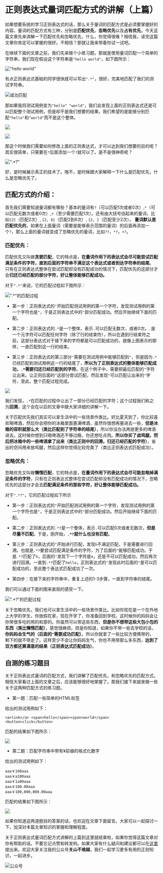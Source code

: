 # 正则表达式量词匹配方式的讲解（上篇）

如果想要系统的学习正则表达式的话，那么关于量词的匹配方式是必须要掌握好的内容。量词的匹配方式有三种，分别是**匹配优先**，**忽略优先**以及**占有优先**。今天这篇文章先来讲解一下匹配优先和忽略优先，什么，你觉得很难？相信我，读完这篇文章你肯定可以掌握的很好。不相信？那就让我来带着你试一试吧。

在继续下面的文章之前，我们先来做个小练习题。那就是使用量词匹配一个简单的字符串，我们现在假设这个字符串是`"hello world"`，如下图所示：

!["hello world"](./images/1.png)

有点正则表达式基础的同学很快就可以写出`".*"`，很好，完美地匹配了我们的测试字符串。

![成功匹配](./images/2.png)

那如果我将测试用例变为`"hello" "world"`，我们会发现上面的正则表达式还是可以匹配整个测试用例，但是却不是我们想要的结果。我们希望的是能够分别匹配`"hello"`和`"world"`而不是这个整体。

![](./images/3.png)

![](./images/4.png)

那这个时候我们需要如何修改上面的正则表达式，才可以达到我们想要的目的呢？其实很简单，只需要在`*`后面添加一个`?`就可以了。是不是很神奇呢？

![".*?"](./images/5.png)

好，是时候展示真正的技术了。哦不，是时候跟大家解释一下什么是匹配优先，什么是忽略优先了。

## 匹配方式的介绍：

首先我们需要知道量词都有哪些？基本的量词有`?`（可以匹配1次或者0次）,`*`（可以匹配无数次或者0次）,`+`（至少需要匹配1次）。还有由大括号括起来的量词，比如`{2}`（匹配2次）, `{2, 6}`（匹配2到6次）, `{2, }`（匹配至少2次）。
**量词默认是匹配优先的**，如果在上面量词（需要是能够表示范围的量词）的后面再添加一个`?`，那么上面的量词就变成了忽略优先的量词，比如`??`，`*?`，`+?`。

### 匹配优先：

匹配优先又叫做**贪婪匹配**，它的特点是，**在量词作用下的表达式会尽可能尝试匹配满足条件的字符，直到后面的字符串不满足这个表达式或者到达字符串的结尾**。 只有在正则表达式整体在尝试匹配却没有匹配成功的情况下，匹配优先的这部分才会**归还已经匹配的部分字符，好让整体能够匹配成功。**

对于`".*"`来说，它的匹配过程如下图所示：

![".*"的匹配过程](./images/6.png)

+ 第一步：正则表达式的`"`开始匹配测试用例的第一个字符，发现测试用例的第一个字符也是`"`，于是正则表达式中的`"`部分匹配成功。然后开始继续下面的匹配。

+ 第二步：正则表达式的`.*`是一个整体，表示`.`可以匹配无数次，或者0次。`.`是一个元字符可以匹配任何字符（除了行的结束符），所以在遇到行结束符之前，这部分表达式对于接下来的字符都是可以匹配成功的，就像上图表示的那样，一直匹配到这一行的结束。

+ 第三步：正则表达式的第三部分`"`需要在测试用例中能够匹配到`"`，但是因为`.*`已经匹配到测试用例这一行的结尾了，**所以为了正则表达式的整体能够匹配成功，`.*`需要归还已经匹配到的字符**。在这个例子中，需要把最后匹配的`"`字符让出来。让正则后面的`"`这部分尝试匹配，然后发现`"`可以匹配让出来的`"`字符，至此，整个匹配过程完成。

![](./images/7.png)

我们发现，`.*`在匹配的过程中让出了一部分已经匹配的字符；这个过程我们称之为**回溯**，这个会在以后的文章中跟大家详细的讲解一下。

关于匹配优先我们其实可以拿生活中的一些场景作类比。好比夏天到了，你比较喜欢喝啤酒，然后你会把你的冰箱里面塞满啤酒，虽然你很想再塞进去一些，**但是冰箱的容积就那么大（类比匹配到了字符串的结尾）**，所以你没办法再放更多的啤酒进去。这时候你想到只喝啤酒还不够过瘾，你还想吃点肉。**所以你买了卤鸡腿，然后把冰箱中的一些啤酒拿了出来（类比正则中的回溯，归还已经匹配的字符）**，省出的空间用来放鸡腿，然后这样你觉得比较完美了（类比正则表达式匹配成功）。



### 忽略优先：

忽略优先又叫做**懒惰匹配**，它的特点是，**在量词作用下的表达式会尽可能忽略掉满足条件的字符**，只有在正则表达式整体在尝试匹配却没有匹配成功的情况下，忽略优先的这部分才会去**匹配满足条件的那些字符，好让整体能够匹配成功。**

对于`".*?"`，它的匹配过程如下所示

+ 第一步：正则表达式的`"`开始匹配测试用例的第一个字符，发现测试用例的第一个字符也是`"`，于是正则表达式中的`"`部分匹配成功。然后开始继续下面的匹配。

+ 第二步：正则表达式的`.*?`是一个整体，表示`.`可以匹配0次或者无数次，**但是尽量不匹配**。于是，刚开始，**`.*?`就什么也没有匹配**。

+ 第三步：正则表达式的`"`开始进行匹配，发现`h`不满足匹配，于是需要进行回溯。也就是`.*?`要尝试匹配满足条件的字符，为了后面的`"`能够匹配成功。于是`.*?`匹配了`h`，后面的`"`发现下一个字符是`e`，还是不可以匹配成功，然后再次进行回溯。一直到`.*?`匹配了`hello`，正则表达式的`"`发现此时后面的`"`是可以匹配成功的，至此整个表达式匹配成功了一次。

+ 第四步：在接下来的字符串中，重复上述的1-3步骤，一直到字符串的结尾。

我们可以通过下面的图来直观的感受一下。

![".*?"的匹配过程](./images/8.png)

关于忽略优先，我们也可以拿生活中的一些场景作类比。比如你现在是一个在外地上大学的学生，你放假在家，现在开学了，你准备回到学校。这时候你的妈妈会让你带很多吃的用的和穿的。你虽然可以带这些东西，**但是你不想带这些大包小包的东西（类比懒惰匹配）**，感觉很麻烦。但是你知道，如果你不带一些去学校的话，**你妈妈会生气的（后面的`"`需要成功匹配）**。所以你就拿了一些比较方便携带的，剩下的就不带走了。这样至少不会让你妈妈生气，你也不用带那么多东西，**达到了双方都还算满意的结果（正则表达式匹配成功）**。


## 自测的练习题目

关于正则表达式量词的匹配方式，我们讲解了匹配优先，和忽略优先的匹配方式。相信大家看过上面的文章之后，应该能够很好地掌握了。那我们接下来就来做一些关于这两种匹配方式的练习题。

+ 第一题：匹配一些简单的HTML标签

给出的测试用例如下：
```
<a>link</a> <span>hello</span><span>world</span> <button>click</button>
```
匹配的结果如下图所示：

![](./images/9.png)

+ 第二题：匹配字符串中带有¥前缀的格式化数字

给出的测试用例如下：
```
aaa￥100aaa
aaa￥a100aaa
aaa￥1a00aaa
aaa￥100.00aaa
aaa￥100,000,000.00aaa
```

匹配的结果如下图所示：

![](./images/10.png)

如果你知道这两道题目的答案的话，也欢迎在文章下面留言。大家可以一起探讨一下，加深对本篇文章知识的掌握和理解程度。

关于正则表达式量词匹配方式讲解的上篇到这里就结束啦，如果你觉得这篇文章对你有帮助的话，不要忘记点赞和转发哟。如果大家有什么疑问和建议都可以在[这里](https://github.com/dreamapplehappy/blog/issues/9)提出来。欢迎大家关注我的公众号**关山不难越**，我们一起学习更多有用的正则知识，一起进步。

![公众号](../../../resource/images/official-account.png)
